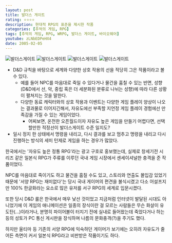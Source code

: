 ```yaml
---
layout: post
title: 발더스 게이트
rating: ⭐️⭐️⭐️⭐️
description: 현대적 RPG의 표준을 제시한 작품
categories: [추억의 게임, RPG]
tags: [추억의 게임, RPG, WRPG, 발더스 게이트, 바이오웨어]
youtube: zLNbEDPeHX4
date: 2005-02-05
---
```


![발더스게이트](../../review/img/2005/baldurs_gate_00.png)
![발더스게이트](../../review/img/2005/baldurs_gate_01.png)
![발더스게이트](../../review/img/2005/baldurs_gate_02.png)
![발더스게이트](../../review/img/2005/baldurs_gate_03.png)

- D&D 규칙을 바탕으로 세계와 다양한 상호 작용의 선을 적당히 그은 작품이라고 볼 수 있다.
    - 예를 들어 NPC를 마음대로 죽일 수 있다거나 물건을 훔칠 수 있는 반면, 성향 (D&D에서 선, 악, 중립 혹은 더 세분화된 분류로 나뉘는 성향)에 따라 다른 상황이 펼쳐지는 것을 말한다.
    - 다양한 동료 캐릭터와의 상호 작용과 이벤트는 다양한 게임 플레이 양상이 나오는 결과물로 이어지긴해서, 자유도에선 부족할 지언정 게임 플레이 경험에선 만족감을 가질 수 있는 게임이었다.
        - 어찌보면, 온전한 오픈월드이자 자유도 높은 게임을 만들기 어렵다면, 선택할만한 적정선이 발더스게이트 수준 일지도?
- 일시 정지 한 상태에서 명령을 내리고, 다시 결과를 보고 멈추고 명령을 내리고 다시 진행하는 방식의 세미 턴제로 게임을 하는 경우가 많았다.

한국에서는 '자유도 높은 정통 RPG'라는 광고 구호로 홍보했는데, 실제로 창세기전 시리즈 같은 일본식 RPG가 주류를 이루던 국내 게임 시장에서 센세이셔널한 충격을 준 작품이었다. 

NPC를 마음대로 죽이기도 하고 물건을 훔칠 수도 있고, 스토리와 연출도 몰입감 있었기 때문에 '서양 RPG는 재미없다'는 당시 국내 게이머의 편견을 불식시켰고 다소 어설프지만 100% 한글화라는 요소로 많은 유저를 서구 RPG의 세계로 입문시켰다. 

또한 당시 D&D 룰은 한국에서 매우 낯선 것이었고 지금처럼 인터넷이 발달된 시대도 아니었기에 이 게임의 애니메이션은 일종의 장식이란 걸 모르는 사람들은 무슨 화살이 유도탄(...)이라거나, 분명히 파이어볼이 터지기 전에 실내로 들어왔는데 죽었다거나 하는 등의 성토가 PC 통신 게시판을 장식하며 나름의 문화충격(?)을 주기도 했다. 

하지만 울티마 등 기존의 서양 RPG에 익숙하던 게이머가 보기에는 오히려 자유도가 줄어든 측면이 커서 일본식 RPG라고 비판받은 작품이기도 하다.